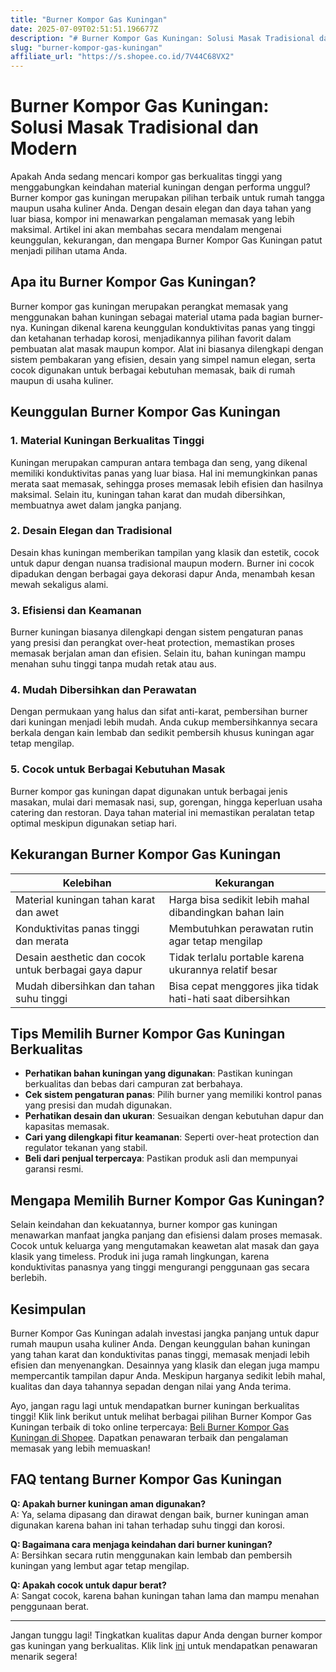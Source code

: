 ```yaml
---
title: "Burner Kompor Gas Kuningan"
date: 2025-07-09T02:51:51.196677Z
description: "# Burner Kompor Gas Kuningan: Solusi Masak Tradisional dan Modern..."
slug: "burner-kompor-gas-kuningan"
affiliate_url: "https://s.shopee.co.id/7V44C68VX2"
---
```

# Burner Kompor Gas Kuningan: Solusi Masak Tradisional dan Modern

Apakah Anda sedang mencari kompor gas berkualitas tinggi yang menggabungkan keindahan material kuningan dengan performa unggul? Burner kompor gas kuningan merupakan pilihan terbaik untuk rumah tangga maupun usaha kuliner Anda. Dengan desain elegan dan daya tahan yang luar biasa, kompor ini menawarkan pengalaman memasak yang lebih maksimal. Artikel ini akan membahas secara mendalam mengenai keunggulan, kekurangan, dan mengapa Burner Kompor Gas Kuningan patut menjadi pilihan utama Anda.

## Apa itu Burner Kompor Gas Kuningan?

Burner kompor gas kuningan merupakan perangkat memasak yang menggunakan bahan kuningan sebagai material utama pada bagian burner-nya. Kuningan dikenal karena keunggulan konduktivitas panas yang tinggi dan ketahanan terhadap korosi, menjadikannya pilihan favorit dalam pembuatan alat masak maupun kompor. Alat ini biasanya dilengkapi dengan sistem pembakaran yang efisien, desain yang simpel namun elegan, serta cocok digunakan untuk berbagai kebutuhan memasak, baik di rumah maupun di usaha kuliner.

## Keunggulan Burner Kompor Gas Kuningan

### 1. Material Kuningan Berkualitas Tinggi

Kuningan merupakan campuran antara tembaga dan seng, yang dikenal memiliki konduktivitas panas yang luar biasa. Hal ini memungkinkan panas merata saat memasak, sehingga proses memasak lebih efisien dan hasilnya maksimal. Selain itu, kuningan tahan karat dan mudah dibersihkan, membuatnya awet dalam jangka panjang.

### 2. Desain Elegan dan Tradisional

Desain khas kuningan memberikan tampilan yang klasik dan estetik, cocok untuk dapur dengan nuansa tradisional maupun modern. Burner ini cocok dipadukan dengan berbagai gaya dekorasi dapur Anda, menambah kesan mewah sekaligus alami.

### 3. Efisiensi dan Keamanan

Burner kuningan biasanya dilengkapi dengan sistem pengaturan panas yang presisi dan perangkat over-heat protection, memastikan proses memasak berjalan aman dan efisien. Selain itu, bahan kuningan mampu menahan suhu tinggi tanpa mudah retak atau aus.

### 4. Mudah Dibersihkan dan Perawatan

Dengan permukaan yang halus dan sifat anti-karat, pembersihan burner dari kuningan menjadi lebih mudah. Anda cukup membersihkannya secara berkala dengan kain lembab dan sedikit pembersih khusus kuningan agar tetap mengilap.

### 5. Cocok untuk Berbagai Kebutuhan Masak

Burner kompor gas kuningan dapat digunakan untuk berbagai jenis masakan, mulai dari memasak nasi, sup, gorengan, hingga keperluan usaha catering dan restoran. Daya tahan material ini memastikan peralatan tetap optimal meskipun digunakan setiap hari.

## Kekurangan Burner Kompor Gas Kuningan

| Kelebihan | Kekurangan |
| --------- | ------------ |
| Material kuningan tahan karat dan awet | Harga bisa sedikit lebih mahal dibandingkan bahan lain |
| Konduktivitas panas tinggi dan merata | Membutuhkan perawatan rutin agar tetap mengilap |
| Desain aesthetic dan cocok untuk berbagai gaya dapur | Tidak terlalu portable karena ukurannya relatif besar |
| Mudah dibersihkan dan tahan suhu tinggi | Bisa cepat menggores jika tidak hati-hati saat dibersihkan |

## Tips Memilih Burner Kompor Gas Kuningan Berkualitas

- **Perhatikan bahan kuningan yang digunakan**: Pastikan kuningan berkualitas dan bebas dari campuran zat berbahaya.
- **Cek sistem pengaturan panas**: Pilih burner yang memiliki kontrol panas yang presisi dan mudah digunakan.
- **Perhatikan desain dan ukuran**: Sesuaikan dengan kebutuhan dapur dan kapasitas memasak.
- **Cari yang dilengkapi fitur keamanan**: Seperti over-heat protection dan regulator tekanan yang stabil.
- **Beli dari penjual terpercaya**: Pastikan produk asli dan mempunyai garansi resmi.

## Mengapa Memilih Burner Kompor Gas Kuningan?

Selain keindahan dan kekuatannya, burner kompor gas kuningan menawarkan manfaat jangka panjang dan efisiensi dalam proses memasak. Cocok untuk keluarga yang mengutamakan keawetan alat masak dan gaya klasik yang timeless. Produk ini juga ramah lingkungan, karena konduktivitas panasnya yang tinggi mengurangi penggunaan gas secara berlebih.

## Kesimpulan

Burner Kompor Gas Kuningan adalah investasi jangka panjang untuk dapur rumah maupun usaha kuliner Anda. Dengan keunggulan bahan kuningan yang tahan karat dan konduktivitas panas tinggi, memasak menjadi lebih efisien dan menyenangkan. Desainnya yang klasik dan elegan juga mampu mempercantik tampilan dapur Anda. Meskipun harganya sedikit lebih mahal, kualitas dan daya tahannya sepadan dengan nilai yang Anda terima.

Ayo, jangan ragu lagi untuk mendapatkan burner kuningan berkualitas tinggi! Klik link berikut untuk melihat berbagai pilihan Burner Kompor Gas Kuningan terbaik di toko online terpercaya: [Beli Burner Kompor Gas Kuningan di Shopee](https://s.shopee.co.id/7V44C68VX2). Dapatkan penawaran terbaik dan pengalaman memasak yang lebih memuaskan!

## FAQ tentang Burner Kompor Gas Kuningan

**Q: Apakah burner kuningan aman digunakan?**  
A: Ya, selama dipasang dan dirawat dengan baik, burner kuningan aman digunakan karena bahan ini tahan terhadap suhu tinggi dan korosi.

**Q: Bagaimana cara menjaga keindahan dari burner kuningan?**  
A: Bersihkan secara rutin menggunakan kain lembab dan pembersih kuningan yang lembut agar tetap mengilap.

**Q: Apakah cocok untuk dapur berat?**  
A: Sangat cocok, karena bahan kuningan tahan lama dan mampu menahan penggunaan berat.

---

Jangan tunggu lagi! Tingkatkan kualitas dapur Anda dengan burner kompor gas kuningan yang berkualitas. Klik link [ini](https://s.shopee.co.id/7V44C68VX2) untuk mendapatkan penawaran menarik segera!